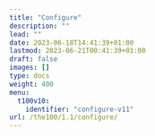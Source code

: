 ```yaml
---
title: "Configure"
description: ""
lead: ""
date: 2023-06-18T14:41:39+01:00
lastmod: 2023-06-21T00:41:39+01:00
draft: false
images: []
type: docs
weight: 400
menu:
  t100v10:
    identifier: "configure-v11"
url: /the100/1.1/configure/
---
```

